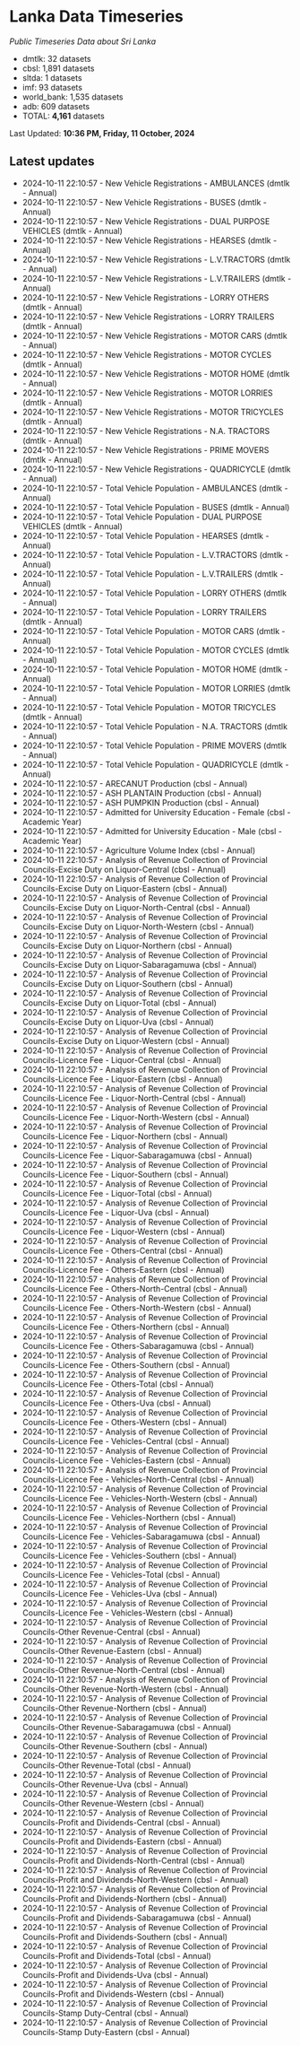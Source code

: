 # Lanka Data Timeseries
*Public Timeseries Data about Sri Lanka*

* dmtlk: 32 datasets
* cbsl: 1,891 datasets
* sltda: 1 datasets
* imf: 93 datasets
* world_bank: 1,535 datasets
* adb: 609 datasets
* TOTAL: **4,161** datasets

Last Updated: **10:36 PM, Friday, 11 October, 2024**

## Latest updates

* 2024-10-11 22:10:57 - New Vehicle Registrations - AMBULANCES (dmtlk - Annual)
* 2024-10-11 22:10:57 - New Vehicle Registrations - BUSES (dmtlk - Annual)
* 2024-10-11 22:10:57 - New Vehicle Registrations - DUAL PURPOSE VEHICLES (dmtlk - Annual)
* 2024-10-11 22:10:57 - New Vehicle Registrations - HEARSES (dmtlk - Annual)
* 2024-10-11 22:10:57 - New Vehicle Registrations - L.V.TRACTORS (dmtlk - Annual)
* 2024-10-11 22:10:57 - New Vehicle Registrations - L.V.TRAILERS (dmtlk - Annual)
* 2024-10-11 22:10:57 - New Vehicle Registrations - LORRY OTHERS (dmtlk - Annual)
* 2024-10-11 22:10:57 - New Vehicle Registrations - LORRY TRAILERS (dmtlk - Annual)
* 2024-10-11 22:10:57 - New Vehicle Registrations - MOTOR CARS (dmtlk - Annual)
* 2024-10-11 22:10:57 - New Vehicle Registrations - MOTOR CYCLES (dmtlk - Annual)
* 2024-10-11 22:10:57 - New Vehicle Registrations - MOTOR HOME (dmtlk - Annual)
* 2024-10-11 22:10:57 - New Vehicle Registrations - MOTOR LORRIES (dmtlk - Annual)
* 2024-10-11 22:10:57 - New Vehicle Registrations - MOTOR TRICYCLES (dmtlk - Annual)
* 2024-10-11 22:10:57 - New Vehicle Registrations - N.A. TRACTORS (dmtlk - Annual)
* 2024-10-11 22:10:57 - New Vehicle Registrations - PRIME MOVERS (dmtlk - Annual)
* 2024-10-11 22:10:57 - New Vehicle Registrations - QUADRICYCLE (dmtlk - Annual)
* 2024-10-11 22:10:57 - Total Vehicle Population - AMBULANCES (dmtlk - Annual)
* 2024-10-11 22:10:57 - Total Vehicle Population - BUSES (dmtlk - Annual)
* 2024-10-11 22:10:57 - Total Vehicle Population - DUAL PURPOSE VEHICLES (dmtlk - Annual)
* 2024-10-11 22:10:57 - Total Vehicle Population - HEARSES (dmtlk - Annual)
* 2024-10-11 22:10:57 - Total Vehicle Population - L.V.TRACTORS (dmtlk - Annual)
* 2024-10-11 22:10:57 - Total Vehicle Population - L.V.TRAILERS (dmtlk - Annual)
* 2024-10-11 22:10:57 - Total Vehicle Population - LORRY OTHERS (dmtlk - Annual)
* 2024-10-11 22:10:57 - Total Vehicle Population - LORRY TRAILERS (dmtlk - Annual)
* 2024-10-11 22:10:57 - Total Vehicle Population - MOTOR CARS (dmtlk - Annual)
* 2024-10-11 22:10:57 - Total Vehicle Population - MOTOR CYCLES (dmtlk - Annual)
* 2024-10-11 22:10:57 - Total Vehicle Population - MOTOR HOME (dmtlk - Annual)
* 2024-10-11 22:10:57 - Total Vehicle Population - MOTOR LORRIES (dmtlk - Annual)
* 2024-10-11 22:10:57 - Total Vehicle Population - MOTOR TRICYCLES (dmtlk - Annual)
* 2024-10-11 22:10:57 - Total Vehicle Population - N.A. TRACTORS (dmtlk - Annual)
* 2024-10-11 22:10:57 - Total Vehicle Population - PRIME MOVERS (dmtlk - Annual)
* 2024-10-11 22:10:57 - Total Vehicle Population - QUADRICYCLE (dmtlk - Annual)
* 2024-10-11 22:10:57 - ARECANUT Production (cbsl - Annual)
* 2024-10-11 22:10:57 - ASH PLANTAIN Production (cbsl - Annual)
* 2024-10-11 22:10:57 - ASH PUMPKIN Production (cbsl - Annual)
* 2024-10-11 22:10:57 - Admitted for University Education - Female (cbsl - Academic Year)
* 2024-10-11 22:10:57 - Admitted for University Education - Male (cbsl - Academic Year)
* 2024-10-11 22:10:57 - Agriculture Volume Index (cbsl - Annual)
* 2024-10-11 22:10:57 - Analysis of Revenue Collection of Provincial Councils-Excise Duty on Liquor-Central (cbsl - Annual)
* 2024-10-11 22:10:57 - Analysis of Revenue Collection of Provincial Councils-Excise Duty on Liquor-Eastern (cbsl - Annual)
* 2024-10-11 22:10:57 - Analysis of Revenue Collection of Provincial Councils-Excise Duty on Liquor-North-Central (cbsl - Annual)
* 2024-10-11 22:10:57 - Analysis of Revenue Collection of Provincial Councils-Excise Duty on Liquor-North-Western (cbsl - Annual)
* 2024-10-11 22:10:57 - Analysis of Revenue Collection of Provincial Councils-Excise Duty on Liquor-Northern (cbsl - Annual)
* 2024-10-11 22:10:57 - Analysis of Revenue Collection of Provincial Councils-Excise Duty on Liquor-Sabaragamuwa (cbsl - Annual)
* 2024-10-11 22:10:57 - Analysis of Revenue Collection of Provincial Councils-Excise Duty on Liquor-Southern (cbsl - Annual)
* 2024-10-11 22:10:57 - Analysis of Revenue Collection of Provincial Councils-Excise Duty on Liquor-Total (cbsl - Annual)
* 2024-10-11 22:10:57 - Analysis of Revenue Collection of Provincial Councils-Excise Duty on Liquor-Uva (cbsl - Annual)
* 2024-10-11 22:10:57 - Analysis of Revenue Collection of Provincial Councils-Excise Duty on Liquor-Western (cbsl - Annual)
* 2024-10-11 22:10:57 - Analysis of Revenue Collection of Provincial Councils-Licence Fee - Liquor-Central (cbsl - Annual)
* 2024-10-11 22:10:57 - Analysis of Revenue Collection of Provincial Councils-Licence Fee - Liquor-Eastern (cbsl - Annual)
* 2024-10-11 22:10:57 - Analysis of Revenue Collection of Provincial Councils-Licence Fee - Liquor-North-Central (cbsl - Annual)
* 2024-10-11 22:10:57 - Analysis of Revenue Collection of Provincial Councils-Licence Fee - Liquor-North-Western (cbsl - Annual)
* 2024-10-11 22:10:57 - Analysis of Revenue Collection of Provincial Councils-Licence Fee - Liquor-Northern (cbsl - Annual)
* 2024-10-11 22:10:57 - Analysis of Revenue Collection of Provincial Councils-Licence Fee - Liquor-Sabaragamuwa (cbsl - Annual)
* 2024-10-11 22:10:57 - Analysis of Revenue Collection of Provincial Councils-Licence Fee - Liquor-Southern (cbsl - Annual)
* 2024-10-11 22:10:57 - Analysis of Revenue Collection of Provincial Councils-Licence Fee - Liquor-Total (cbsl - Annual)
* 2024-10-11 22:10:57 - Analysis of Revenue Collection of Provincial Councils-Licence Fee - Liquor-Uva (cbsl - Annual)
* 2024-10-11 22:10:57 - Analysis of Revenue Collection of Provincial Councils-Licence Fee - Liquor-Western (cbsl - Annual)
* 2024-10-11 22:10:57 - Analysis of Revenue Collection of Provincial Councils-Licence Fee - Others-Central (cbsl - Annual)
* 2024-10-11 22:10:57 - Analysis of Revenue Collection of Provincial Councils-Licence Fee - Others-Eastern (cbsl - Annual)
* 2024-10-11 22:10:57 - Analysis of Revenue Collection of Provincial Councils-Licence Fee - Others-North-Central (cbsl - Annual)
* 2024-10-11 22:10:57 - Analysis of Revenue Collection of Provincial Councils-Licence Fee - Others-North-Western (cbsl - Annual)
* 2024-10-11 22:10:57 - Analysis of Revenue Collection of Provincial Councils-Licence Fee - Others-Northern (cbsl - Annual)
* 2024-10-11 22:10:57 - Analysis of Revenue Collection of Provincial Councils-Licence Fee - Others-Sabaragamuwa (cbsl - Annual)
* 2024-10-11 22:10:57 - Analysis of Revenue Collection of Provincial Councils-Licence Fee - Others-Southern (cbsl - Annual)
* 2024-10-11 22:10:57 - Analysis of Revenue Collection of Provincial Councils-Licence Fee - Others-Total (cbsl - Annual)
* 2024-10-11 22:10:57 - Analysis of Revenue Collection of Provincial Councils-Licence Fee - Others-Uva (cbsl - Annual)
* 2024-10-11 22:10:57 - Analysis of Revenue Collection of Provincial Councils-Licence Fee - Others-Western (cbsl - Annual)
* 2024-10-11 22:10:57 - Analysis of Revenue Collection of Provincial Councils-Licence Fee - Vehicles-Central (cbsl - Annual)
* 2024-10-11 22:10:57 - Analysis of Revenue Collection of Provincial Councils-Licence Fee - Vehicles-Eastern (cbsl - Annual)
* 2024-10-11 22:10:57 - Analysis of Revenue Collection of Provincial Councils-Licence Fee - Vehicles-North-Central (cbsl - Annual)
* 2024-10-11 22:10:57 - Analysis of Revenue Collection of Provincial Councils-Licence Fee - Vehicles-North-Western (cbsl - Annual)
* 2024-10-11 22:10:57 - Analysis of Revenue Collection of Provincial Councils-Licence Fee - Vehicles-Northern (cbsl - Annual)
* 2024-10-11 22:10:57 - Analysis of Revenue Collection of Provincial Councils-Licence Fee - Vehicles-Sabaragamuwa (cbsl - Annual)
* 2024-10-11 22:10:57 - Analysis of Revenue Collection of Provincial Councils-Licence Fee - Vehicles-Southern (cbsl - Annual)
* 2024-10-11 22:10:57 - Analysis of Revenue Collection of Provincial Councils-Licence Fee - Vehicles-Total (cbsl - Annual)
* 2024-10-11 22:10:57 - Analysis of Revenue Collection of Provincial Councils-Licence Fee - Vehicles-Uva (cbsl - Annual)
* 2024-10-11 22:10:57 - Analysis of Revenue Collection of Provincial Councils-Licence Fee - Vehicles-Western (cbsl - Annual)
* 2024-10-11 22:10:57 - Analysis of Revenue Collection of Provincial Councils-Other Revenue-Central (cbsl - Annual)
* 2024-10-11 22:10:57 - Analysis of Revenue Collection of Provincial Councils-Other Revenue-Eastern (cbsl - Annual)
* 2024-10-11 22:10:57 - Analysis of Revenue Collection of Provincial Councils-Other Revenue-North-Central (cbsl - Annual)
* 2024-10-11 22:10:57 - Analysis of Revenue Collection of Provincial Councils-Other Revenue-North-Western (cbsl - Annual)
* 2024-10-11 22:10:57 - Analysis of Revenue Collection of Provincial Councils-Other Revenue-Northern (cbsl - Annual)
* 2024-10-11 22:10:57 - Analysis of Revenue Collection of Provincial Councils-Other Revenue-Sabaragamuwa (cbsl - Annual)
* 2024-10-11 22:10:57 - Analysis of Revenue Collection of Provincial Councils-Other Revenue-Southern (cbsl - Annual)
* 2024-10-11 22:10:57 - Analysis of Revenue Collection of Provincial Councils-Other Revenue-Total (cbsl - Annual)
* 2024-10-11 22:10:57 - Analysis of Revenue Collection of Provincial Councils-Other Revenue-Uva (cbsl - Annual)
* 2024-10-11 22:10:57 - Analysis of Revenue Collection of Provincial Councils-Other Revenue-Western (cbsl - Annual)
* 2024-10-11 22:10:57 - Analysis of Revenue Collection of Provincial Councils-Profit and Dividends-Central (cbsl - Annual)
* 2024-10-11 22:10:57 - Analysis of Revenue Collection of Provincial Councils-Profit and Dividends-Eastern (cbsl - Annual)
* 2024-10-11 22:10:57 - Analysis of Revenue Collection of Provincial Councils-Profit and Dividends-North-Central (cbsl - Annual)
* 2024-10-11 22:10:57 - Analysis of Revenue Collection of Provincial Councils-Profit and Dividends-North-Western (cbsl - Annual)
* 2024-10-11 22:10:57 - Analysis of Revenue Collection of Provincial Councils-Profit and Dividends-Northern (cbsl - Annual)
* 2024-10-11 22:10:57 - Analysis of Revenue Collection of Provincial Councils-Profit and Dividends-Sabaragamuwa (cbsl - Annual)
* 2024-10-11 22:10:57 - Analysis of Revenue Collection of Provincial Councils-Profit and Dividends-Southern (cbsl - Annual)
* 2024-10-11 22:10:57 - Analysis of Revenue Collection of Provincial Councils-Profit and Dividends-Total (cbsl - Annual)
* 2024-10-11 22:10:57 - Analysis of Revenue Collection of Provincial Councils-Profit and Dividends-Uva (cbsl - Annual)
* 2024-10-11 22:10:57 - Analysis of Revenue Collection of Provincial Councils-Profit and Dividends-Western (cbsl - Annual)
* 2024-10-11 22:10:57 - Analysis of Revenue Collection of Provincial Councils-Stamp Duty-Central (cbsl - Annual)
* 2024-10-11 22:10:57 - Analysis of Revenue Collection of Provincial Councils-Stamp Duty-Eastern (cbsl - Annual)